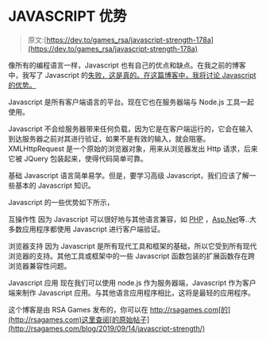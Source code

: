 # JAVASCRIPT 优势

> 原文:[https://dev.to/games_rsa/javascript-strength-178a](https://dev.to/games_rsa/javascript-strength-178a)

像所有的编程语言一样，Javascript 也有自己的优点和缺点。在我之前的博客中，我写了 Javascript 的[失败，这是真的。在这篇博客中，我将讨论 Javascript 的优势。](http://rsagames.com/blog/2019/09/12/javascript-issues/)

Javascript 是所有客户端语言的平台。现在它也在服务器端与 Node.js 工具一起使用。

Javascript 不会给服务器带来任何负载，因为它是在客户端运行的，它会在输入到达服务器之前对其进行验证，如果不是有效的输入，就会阻塞。XMLHttpRequest 是一个原始的浏览器对象，用来从浏览器发出 Http 请求，后来它被 JQuery 包装起来，使得代码简单可靠。

基础 Javascript 语言简单易学。但是，要学习高级 Javascript，我们应该了解一些基本的 Javascript 知识。

Javascript 的一些优势如下所示，

互操作性
因为 Javascript 可以很好地与其他语言兼容，如 [PHP](https://www.php.net/manual/en/intro-whatis.php) ，[Asp.Net](https://dotnet.microsoft.com/apps/aspnet)等..大多数应用程序都使用 Javascript 进行客户端验证。

浏览器支持
因为 Javascript 是所有现代工具和框架的基础，所以它受到所有现代浏览器的支持。其他工具或框架中的一些 Javascript 函数包装的扩展函数存在跨浏览器兼容性问题。

Javascript 应用
现在我们可以使用 node.js 作为服务器端，Javascript 作为客户端来制作 Javascript 应用。与其他语言应用程序相比，这将是最轻的应用程序。

这个博客是由 RSA Games 发布的，你可以在 http://rsagames.com[的](http://rsagames.com)这里查阅[的原始帖子](http://rsagames.com/blog/2019/09/14/javascript-strength/)